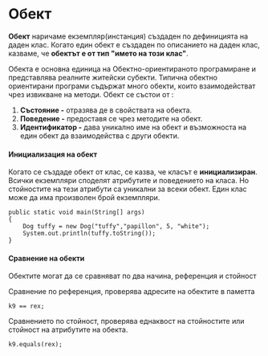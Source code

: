 # Обект

**Обект** наричаме екземпляр(инстанция) създаден по дефиницията на даден клас. Когато един обект е създаден по описанието на даден клас, казваме, че **обектът е от тип "името на този клас"**.

Обекта е основна единица на Обектно-ориентираното програмиране и представлява реалните житейски субекти. Типична обектно ориентирани програми съдържат много обекти, които взаимодействат чрез извикване на методи. Обект се състои от :

1. **Състояние -** отразява де в свойствата на обекта.
2. **Поведение -** предоставя се чрез методите на обект.
3. **Идентификатор -** дава уникално име на обект и възможноста на един обект да взаимодейства с други обекти.

#### Инициализация на обект

Когато се създаде обект от клас, се казва, че класът е **инициализиран**. Всички екземпляри споделят атрибутите и поведението на класа. Но стойностите на тези атрибути са уникални за всеки обект. Един клас може да има произволен брой екземпляри.

```
public static void main(String[] args)
{
    Dog tuffy = new Dog("tuffy","papillon", 5, "white");
    System.out.println(tuffy.toString());
}
```

#### Сравнение на обекти

Обектите могат да се сравняват по два начина, референция и стойност

Сравнение по референция, проверява адресите на обектите в паметта

```
k9 == rex;
```

Сравнението по стойност, проверява еднаквост на стойностите или стойност на атрибутите на обекта.

```
k9.equals(rex);
```
